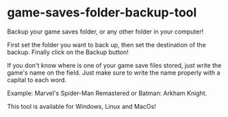 # game-saves-folder-backup-tool
Backup your game saves folder, or any other folder in your computer!

First set the folder you want to back up, then set the destination of the backup.
Finally click on the Backup button!

If you don't know where is one of your game save files stored, just write the game's name on the field. Just make sure to write the name properly with a capital to each word.

Example:
Marvel's Spider-Man Remastered or Batman: Arkham Knight.


This tool is available for Windows, Linux and MacOs!
